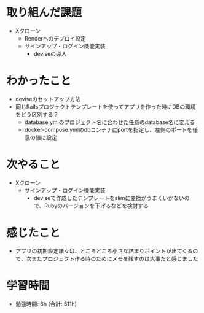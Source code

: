 # 取り組んだ課題 
+ Xクローン
  + Renderへのデプロイ設定
  + サインアップ・ログイン機能実装
    + deviseの導入
# わかったこと 
+ deviseのセットアップ方法
+ 同じRailsプロジェクトテンプレートを使ってアプリを作った時にDBの環境をどう区別する？
  + database.ymlのプロジェクト名に合わせた任意のdatabase名に変える
  + docker-compose.ymlのdbコンテナにportを指定し、左側のポートを任意の値に設定
# 次やること
+ Xクローン
  + サインアップ・ログイン機能実装
    + deviseで作成したテンプレートをslimに変換がうまくいかないので、Rubyのバージョンを下げるなどを検討する
# 感じたこと
+ アプリの初期設定諸々は、ところどころ小さな詰まりポイントが出てくるので、次またプロジェクト作る時のためにメモを残すのは大事だと感じました
# 学習時間  
+ 勉強時間: 6h (合計: 511h)


